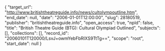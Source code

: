 {
  "target_url": "http://www.britishtheatreguide.info/news/cultolympoutline.htm", 
  "end_date": null, 
  "date": "2006-01-01T12:00:00", 
  "slug": 28180519, 
  "publisher": "britishtheatreguide.info", 
  "open_access": true, 
  "npld": false, 
  "title": "British Theatre Guide (BTG): Cultural Olympiad Outlined", 
  "subjects": [], 
  "collections": [], 
  "record_id": "20060101T120000/LsvJ+owmYebFbRIXS9TtTg==", 
  "scope": "root", 
  "start_date": null
}

